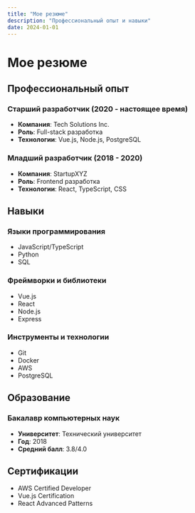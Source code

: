 ```yaml
---
title: "Мое резюме"
description: "Профессиональный опыт и навыки"
date: 2024-01-01
---
```


# Мое резюме

## Профессиональный опыт

### Старший разработчик (2020 - настоящее время)
- **Компания**: Tech Solutions Inc.
- **Роль**: Full-stack разработка
- **Технологии**: Vue.js, Node.js, PostgreSQL

### Младший разработчик (2018 - 2020)
- **Компания**: StartupXYZ
- **Роль**: Frontend разработка
- **Технологии**: React, TypeScript, CSS

## Навыки

### Языки программирования
- JavaScript/TypeScript
- Python
- SQL

### Фреймворки и библиотеки
- Vue.js
- React
- Node.js
- Express

### Инструменты и технологии
- Git
- Docker
- AWS
- PostgreSQL

## Образование

### Бакалавр компьютерных наук
- **Университет**: Технический университет
- **Год**: 2018
- **Средний балл**: 3.8/4.0

## Сертификации

- AWS Certified Developer
- Vue.js Certification
- React Advanced Patterns 